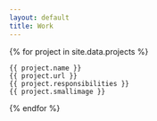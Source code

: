 ```yaml
---
layout: default
title: Work
---
```


{% for project in site.data.projects %}

    {{ project.name }}
    {{ project.url }}
    {{ project.responsibilities }}
    {{ project.smallimage }}
    
{% endfor %}
